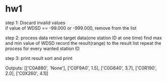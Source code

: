 # hw1
step 1: Discard invalid values\
  if value of WDSD == -99.000 or -999.000, remove from the list
  
step 2: process data
  retrive target data(one station ID at one time)
  find max and min value of WDSD
  record the result(range) to the result list
  repeat the process for every wanted station ID
  
step 3: print result
  sort and print
  
  
Outputs:
[['C0A880', 'None'], ['C0F9A0', 1.5], ['C0G640', 3.7], ['C0R190', 2.0], ['C0X260', 4.1]]
